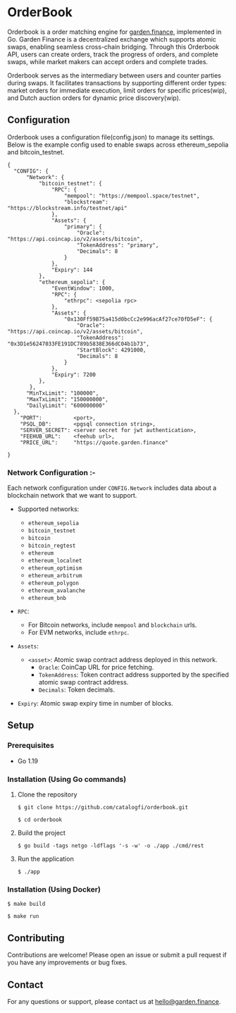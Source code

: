 # OrderBook

Orderbook is a order matching engine for [garden.finance](https://garden.finance), implemented in Go. Garden Finance is a decentralized exchange which supports atomic swaps, enabling seamless cross-chain bridging. Through this Orderbook API, users can create orders, track the progress of orders, and complete swaps, while market makers can accept orders and complete trades.

Orderbook serves as the intermediary between users and counter parties during swaps. It facilitates transactions by supporting different order types: market orders for immediate execution, limit orders for specific prices(wip), and Dutch auction orders for dynamic price discovery(wip).

## Configuration

Orderbook uses a configuration file(config.json) to manage its settings. Below is the example config used to enable swaps across ethereum_sepolia and bitcoin_testnet.

```
{
  "CONFIG": {
      "Network": {
          "bitcoin_testnet": {
              "RPC": {
                  "mempool": "https://mempool.space/testnet",
                  "blockstream": "https://blockstream.info/testnet/api"
              },
              "Assets": {
                  "primary": {
                      "Oracle": "https://api.coincap.io/v2/assets/bitcoin",
                      "TokenAddress": "primary",
                      "Decimals": 8
                  }
              },
              "Expiry": 144
          },
          "ethereum_sepolia": {
              "EventWindow": 1000,
              "RPC": {
                  "ethrpc": <sepolia rpc>
              },
              "Assets": {
                  "0x130Ff59B75a415d0bcCc2e996acAf27ce70fD5eF": {
                      "Oracle": "https://api.coincap.io/v2/assets/bitcoin",
                      "TokenAddress": "0x3D1e56247033FE191DC789b5838E366dC04b1b73",
                      "StartBlock": 4291000,
                      "Decimals": 8
                  }
              },
              "Expiry": 7200
          },
       },
      "MinTxLimit": "100000",
      "MaxTxLimit": "150000000",
      "DailyLimit": "600000000"
  },
	"PORT":          <port>,
	"PSQL_DB":       <pgsql connection string>,
	"SERVER_SECRET": <server secret for jwt authentication>,
	"FEEHUB_URL":    <feehub url>,
	"PRICE_URL":     "https://quote.garden.finance"

}
```

### Network Configuration :-

Each network configuration under `CONFIG.Network` includes data about a blockchain network that we want to support.

- Supported networks:
  - `ethereum_sepolia`
  - `bitcoin_testnet`
  - `bitcoin`
  - `bitcoin_regtest`
  - `ethereum`
  - `ethereum_localnet`
  - `ethereum_optimism`
  - `ethereum_arbitrum`
  - `ethereum_polygon`
  - `ethereum_avalanche`
  - `ethereum_bnb`
- `RPC`:

  - For Bitcoin networks, include `mempool` and `blockchain` urls.
  - For EVM networks, include `ethrpc`.

- `Assets`:
  - `<asset>`: Atomic swap contract address deployed in this network.
    - `Oracle`: CoinCap URL for price fetching.
    - `TokenAddress`: Token contract address supported by the specified atomic swap contract address.
    - `Decimals`: Token decimals.
- `Expiry`: Atomic swap expiry time in number of blocks.

## Setup

### Prerequisites

- Go 1.19

### Installation (Using Go commands)

1. Clone the repository
   ```shell
   $ git clone https://github.com/catalogfi/orderbook.git
   ```
   ```shell
   $ cd orderbook
   ```
2. Build the project
   ```shell
   $ go build -tags netgo -ldflags '-s -w' -o ./app ./cmd/rest
   ```
3. Run the application
   ```shell
   $ ./app
   ```

### Installation (Using Docker)

```shell
$ make build
```

```shell
$ make run
```

## Contributing

Contributions are welcome! Please open an issue or submit a pull request if you have any improvements or bug fixes.

## Contact

For any questions or support, please contact us at hello@garden.finance.
